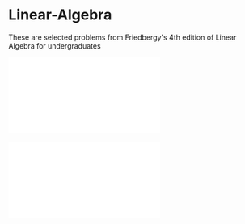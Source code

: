 # Linear-Algebra
These are selected problems from Friedbergy's 4th edition of Linear Algebra for undergraduates

![Proofs From books](/bookNotes/chapter1Notes.pdf)

![Solutions For Chapter1](/ProblemSets/chapter1_problems.pdf)
